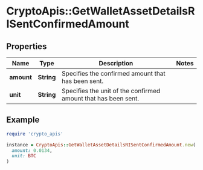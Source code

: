 # CryptoApis::GetWalletAssetDetailsRISentConfirmedAmount

## Properties

| Name | Type | Description | Notes |
| ---- | ---- | ----------- | ----- |
| **amount** | **String** | Specifies the confirmed amount that has been sent. |  |
| **unit** | **String** | Specifies the unit of the confirmed amount that has been sent. |  |

## Example

```ruby
require 'crypto_apis'

instance = CryptoApis::GetWalletAssetDetailsRISentConfirmedAmount.new(
  amount: 0.0134,
  unit: BTC
)
```


